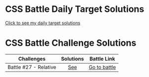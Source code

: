 # CSS Battle Daily Target Solutions
[Click to see my daily target solutions](Daily%20Targets)

# CSS Battle Challenge Solutions

| Challenges               |              Solutions               |                   Battle Link                   |
| ------------------------ | :----------------------------------: | :---------------------------------------------: |
| Battle #27 - Relative | [See](Battles/Battle%20%2327%20-%20Relative/) | [Go to battle](https://cssbattle.dev/battle/27)  |
